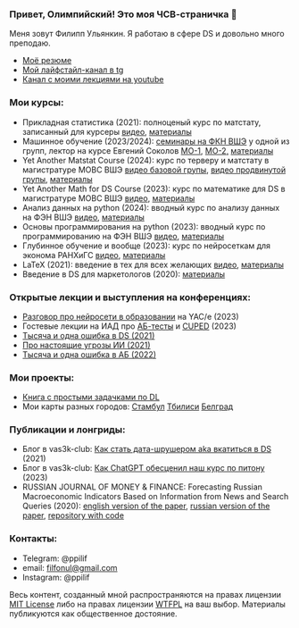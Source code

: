 ### Привет, Олимпийский! Это моя ЧСВ-страничка 👋

Меня зовут Филипп Ульянкин. Я работаю в сфере DS и довольно много преподаю. 

- [Моё резюме](https://github.com/FUlyankin/FUlyankin/raw/main/cv_uliankin_filipp.pdf)
- [Мой лайфстайл-канал в tg](https://t.me/ppilif_chanel)
- [Канал с моими лекциями на youtube](https://www.youtube.com/@ppilif_lectures/playlists) 

### Мои курсы: 

- Прикладная статистика (2021): полноценый курс по матстату, записанный для курсеры [видео](https://www.youtube.com/@user-bg8cd4fn7d/playlists), [материалы](https://github.com/FUlyankin/matstat-AB)
- Машинное обучение (2023/2024): [семинары на ФКН ВШЭ](https://www.youtube.com/watch?v=Yikrus3SPeo&list=PLNKXA-74YGLgySG97HnQF7tTPzYsExUT) у одной из групп, лектор на курсе Евгений Соколов [МО-1,](https://www.youtube.com/playlist?list=PLEwK9wdS5g0ohn4v-t8yaCOEAC0KT3EPf) [МО-2,](https://www.youtube.com/playlist?list=PLEwK9wdS5g0rbvMi2j_WhZiJX2xyXMIu7) [материалы](https://github.com/esokolov/ml-course-hse)
- Yet Another Matstat Course (2024): курс по терверу и матстату в магистратуре МОВС ВШЭ  [видео базовой групы](https://www.youtube.com/playlist?list=PLNKXA-74YGLgdalDYgQHpbbzYUJsADKFR),  [видео продвинутой групы](https://www.youtube.com/playlist?list=PLNKXA-74YGLiK5Ig_evBlT8PqkQMexFIv), [материалы](https://github.com/FUlyankin/yet_another_matstat_course)
- Yet Another Math for DS Course (2023): курс по математике для DS в магистратуре МОВС ВШЭ [видео](https://www.youtube.com/playlist?list=PLNKXA-74YGLh9YbfTm2x_VUYtPXVQ5Zsw), [материалы](https://github.com/FUlyankin/yet_another_math_for_DS/tree/main)
- Анализ данных на python (2024): вводный курс по анализу данных на ФЭН ВШЭ [видео](https://www.youtube.com/playlist?list=PLNKXA-74YGLjwBGk0zLJJIEAc14XYBHHp), [материалы](https://github.com/hse-econ-data-science/andan2024)
- Основы программирования на python (2023): вводный курс по программированию на ФЭН ВШЭ [видео](https://www.youtube.com/playlist?list=PLNKXA-74YGLgUFKl6GDcX5jvrVJ7j-Wmw), [материалы](https://github.com/hse-econ-data-science/dap_2023)
- Глубинное обучение и вообще (2023): курс по нейросеткам для эконома РАНХиГС [видео](https://www.youtube.com/playlist?list=PLNKXA-74YGLhB1xyYPK78L_M5DeMCPOY4), [материалы](https://github.com/FUlyankin/deep_learning_pytorch)
- LaTeX (2021): введение в тех для всех желающих [видео](https://www.youtube.com/playlist?list=PLNKXA-74YGLje4Uy6qBYvjE5yUnOmIAIR), [материалы](https://github.com/FUlyankin/LaTeX)
- Введение в DS для маркетологов (2020): [материалы](https://github.com/FUlyankin/Intro_to_DS)

### Открытые лекции и выступления на конференциях:

- [Разговор про нейросети в образовании](https://www.youtube.com/live/Oe7mccQnjNY?si=HtQCbgxaTAAWRnMY&t=13949) на YAC/e (2023)
- Гостевые лекции на ИАД про [АБ-тесты](https://www.youtube.com/watch?v=WAlsm7QNTKc&list=PLEwK9wdS5g0rLIiFuHwUuDuWKupHQrVJf&index=70) и [CUPED](https://www.youtube.com/watch?v=rhpzdPRIxBk&list=PLEwK9wdS5g0rLIiFuHwUuDuWKupHQrVJf&index=87) (2023)
- [Тысяча и одна ошибка в DS (2021)](https://www.youtube.com/watch?v=_sU3r1Y-Ysc&list=PLNKXA-74YGLiCSC93Z5mMyRw9EIOEXrKi&index=4&t=2321s)
- [Про настоящие угрозы ИИ (2021)](https://www.youtube.com/watch?v=1qrQ5xdYXKA)
- [Тысяча и одна ошибка в АБ (2022)](https://www.youtube.com/watch?v=QQPO9Wz9LLs&list=PLmA-1xX7IuzBbOBE51rtub-nnD1fS8l3r&index=2)

### Мои проекты: 

- [Книга с простыми задачками по DL](https://fulyankin.github.io/deep_learning_masha_book/intro.html)
- Мои карты разных городов: [Стамбул](https://www.google.com/maps/d/u/0/edit?mid=18FaOZ8XhD-Bb7zJVKBgNozM-YSNw44g&ll=40.96086850969995%2C29.031512850000006&z=11) [Тбилиси](https://www.google.com/maps/d/u/0/edit?mid=1NemWA88tLqxTRLP2kO24SbnrAOdae-g&ll=41.71039109163817%2C44.77281065000003&z=13) [Белград](https://www.google.com/maps/d/u/0/edit?mid=1cDYMCjCwfEh4WEC4TljzHaRMIB_Sl7w&ll=44.82391010730461%2C20.434405899999984&z=13)

### Публикации и лонгриды: 

- Блог в vas3k-club: [Как стать дата-шрушером aka вкатиться в DS](https://vas3k.club/post/9904/) (2021)
- Блог в vas3k-club: [Как ChatGPT обесценил наш курс по питону](https://vas3k.club/post/19804/) (2023)
- RUSSIAN JOURNAL OF MONEY & FINANCE: Forecasting Russian Macroeconomic Indicators Based on Information from News and Search Queries (2020): [english version of the paper](https://rjmf.econs.online/en/2020/4/forecasting-macroeconomic-indicators-news-and-search-queries/), [russian version of the paper](https://rjmf.econs.online/2020/4/forecasting-macroeconomic-indicators-news-and-search-queries/), [repository with code](https://github.com/FUlyankin/uncertainty_index)

### Контакты: 

- Telegram: @ppilif
- email: filfonul@gmail.com
- Instagram: @ppilif 

Весь контент, созданный мной распространяются на правах лицензии [MIT License](https://github.com/hse-econ-data-science/dap_2020_fall/blob/master/LICENSE) либо на правах лицензии [WTFPL](http://www.wtfpl.net/) на ваш выбор. Материалы публикуются как общественное достояние.
